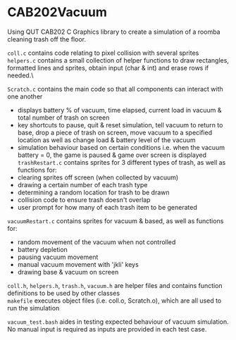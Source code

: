# CAB202Vacuum
Using QUT CAB202 C Graphics library to create a simulation of a roomba cleaning trash off the floor.

`coll.c` contains code relating to pixel collision with several sprites\
`helpers.c` contains a small collection of helper functions to draw rectangles, formatted lines and sprites, obtain input (char & int) and erase rows if needed.\

`Scratch.c` contains the main code so that all components can interact with one another
  - displays battery % of vacuum, time elapsed, current load in vacuum & total number of trash on screen
  - key shortcuts to pause, quit & reset simulation, tell vacuum to return to base, drop a piece of trash on screen, move vacuum to a specified location as well as change load & battery level of the vacuum
  - simulation behaviour based on certain conditions i.e. when the vacuum battery = 0, the game is paused & game over screen is displayed
`trashRestart.c` contains sprites for 3 different types of trash, as well as functions for:
  - clearing sprites off screen (when collected by vacuum)
  - drawing a certain number of each trash type
  - determining a random location for trash to be drawn
  - collision code to ensure trash doesn't overlap 
  - user prompt for how many of each trash item to be generated

`vacuumRestart.c` contains sprites for vacuum & based, as well as functions for:
  - random movement of the vacuum when not controlled
  - battery depletion
  - pausing vacuum movement 
  - manual vacuum movement with 'jkli' keys
  - drawing base & vacuum on screen
  
`coll.h`, `helpers.h`, `trash.h`, `vacuum.h` are helper files and contains function definitions to be used by other classes\
`makefile` executes object files (i.e. coll.o, Scratch.o), which are all used to run the simulation

`vacuum_test.bash` aides in testing expected behaviour of vacuum simulation. No manual input is required as inputs are provided in each test case. 
